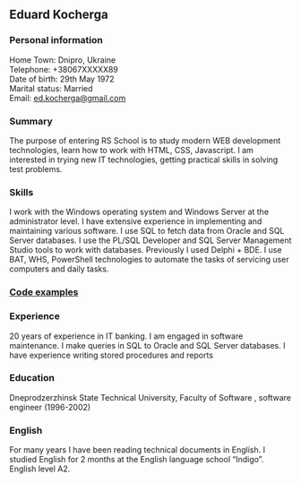 ## Eduard Kocherga

### Personal information
 Home Town: Dnipro, Ukraine  
 Telephone:			 +38067XXXXX89  
 Date of birth:		29th May 1972  
 Marital status:		Married  
 Email:				ed.kocherga@gmail.com  

### Summary
The purpose of entering RS School is to study modern WEB development technologies, learn how to work with HTML, CSS, Javascript. I am interested in trying new IT technologies, getting practical skills in solving test problems.


### Skills
I work with the Windows operating system and Windows Server at the administrator level. I have extensive experience in implementing and maintaining various software. I use SQL to fetch data from Oracle and SQL Server databases. I use the PL/SQL Developer and SQL Server Management Studio tools to work with databases. Previously I used Delphi + BDE. I use BAT, WHS, PowerShell technologies to automate the tasks of servicing user computers and daily tasks.

### [Code examples](https://ned-acidalia.github.io/Example-my-PL-SQL-code/)


### Experience 
20 years of experience in IT banking. I am engaged in software maintenance. I make queries in SQL to Oracle and SQL Server databases. I have experience writing stored procedures and reports


### Education
Dneprodzerzhinsk State Technical University, 
Faculty of Software , software engineer (1996-2002)


### English
For many years I have been reading technical documents in English. I studied English for 2 months at the English language school “Indigo”. English level A2.